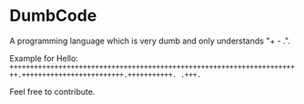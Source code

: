 # DumbCode
A programming language which is very dumb and only understands "+ - .".

Example for Hello:
`++++++++++++++++++++++++++++++++++++++++++++++++++++++++++++++++++++++++.+++++++++++++++++++++++++.+++++++++++. .+++.`

Feel free to contribute.